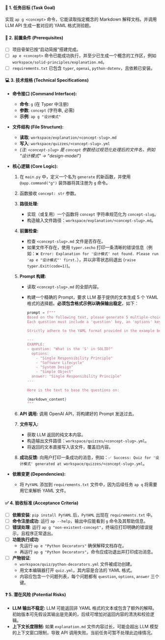 #### 🎯 **1. 任务目标 (Task Goal)**

实现 `ap g <concept>` 命令，它能读取指定概念的 Markdown 解释文档，并调用 LLM API 生成一套对应的 YAML 格式测验题。

#### 📝 **2. 前置条件 (Prerequisites)**

- [ ] 项目骨架已按“启动简报”搭建完成。
- [ ] `ap e <concept>` 命令已能成功执行，并至少已生成一个概念的工作区，例如 `workspace/solid-principles/explanation.md`。
- [ ] `requirements.txt` 已包含 `typer`, `openai`, `python-dotenv`，且依赖已安装。

#### 💻 **3. 技术规格 (Technical Specifications)**

- **命令接口 (Command Interface):**
  - **命令**: `g` (在 Typer 中注册)
  - **参数**: `concept` (字符串, 必需)
  - **示例**: `ap g "设计模式"`

- **文件结构 (File Structure):**
  - **读取**: `workspace/explanation/<concept-slug>.md`
  - **写入**: `workspace/quizzes/<concept-slug>.yml`
  - *(注: `<concept-slug>` 是 `concept` 参数经过规范化处理后的文件名，例如 "设计模式" -> "design-model")*

- **核心逻辑 (Core Logic):**
    1. 在 `main.py` 中，定义一个名为 `generate` 的新函数，并使用 `@app.command("g")` 装饰器将其注册为 `g` 命令。
    2. 函数接收 `concept: str` 参数。
    3. **路径处理:**
        - 实现（或复用）一个函数将 `concept` 字符串规范化为 `concept-slug`。
        - 构造输入文件路径：`workspace/explanation/<concept-slug>.md`。
    4. **前置检查:**
        - 检查 `<concept-slug>.md` 文件是否存在。
        - 如果文件不存在，使用 `typer.secho` 打印一条清晰的错误信息（例如：`❌ Error: Explanation for '设计模式' not found. Please run 'ap e "设计模式"' first.`），并以非零状态码退出 (`raise typer.Exit(code=1)`)。
    5. **Prompt 构建:**
        - 读取 `<concept-slug>.md` 的全部内容。
        - 构建一个精确的 Prompt，要求 LLM 基于提供的文本生成 5 个 YAML 格式的选择题。**必须包含格式示例以确保输出稳定**，如下：

          ```python
          prompt = f"""
          Based on the following text, please generate 5 multiple-choice questions in YAML format.
          Each question must include a 'question' key, an 'options' key (which is a list of 4 strings), and an 'answer' key (which is the exact text of the correct option).
        
          Strictly adhere to the YAML format provided in the example below. Do not include any extra introductory text, explanations, or code block markers (like ```yaml).

          ---
          EXAMPLE:
          - question: "What is the 'S' in SOLID?"
            options:
              - "Single Responsibility Principle"
              - "Software Lifecycle"
              - "System Design"
              - "Simple Object"
            answer: "Single Responsibility Principle"
          ---
        
          Here is the text to base the questions on:
        
          {markdown_content}
          """
          ```

    6. **API 调用:** 调用 OpenAI API，将构建好的 Prompt 发送过去。
    7. **文件写入:**
        - 获取 LLM 返回的纯文本内容。
        - 构造输出文件路径：`workspace/quizzes/<concept-slug>.yml`。
        - 将返回的文本直接写入该文件，覆盖旧内容。
    8. **成功反馈:** 向用户打印一条成功的消息，例如：`✅ Success: Quiz for '设计模式' generated at workspace/quizzes/<concept-slug>.yml`。

- **依赖变更 (Dependencies):**
  - 将 `PyYAML` 添加到 `requirements.txt` 文件中，因为后续任务 `ap q` 将需要用它来解析 YAML 文件。

#### ✅ **4. 验收标准 (Acceptance Criteria)**

- [ ] **依赖安装**: `pip install PyYAML` 后，`PyYAML` 出现在 `requirements.txt` 中。
- [ ] **命令注册成功**: 运行 `ap --help`，输出中应能看到 `g` 命令及其帮助信息。
- [ ] **错误处理**: 运行 `ap g "non-existent-concept"`，终端应打印明确的错误提示，且程序正常退出。
- [ ] **功能执行成功**:
  - 先运行 `ap e "Python Decorators"` 确保解释文档存在。
  - 再运行 `ap g "Python Decorators"`，命令应成功退出并打印成功消息。
- [ ] **产物验证**:
  - `workspace/quiz/python-decorators.yml` 文件被成功创建。
  - 用文本编辑器打开 `quiz.yml`，其内容是合法的 YAML 格式。
  - 内容应包含一个问题列表，每个问题都有 `question`, `options`, `answer` 三个键。

#### ❓ **5. 潜在风险 (Potential Risks)**

- **LLM 输出不稳定:** LLM 可能返回非 YAML 格式的文本或包含了额外的解释。初始版本可先假设其输出是完美的，后续可增加对返回内容的清洗和校验逻辑。
- **上下文长度限制:** 如果 `explanation.md` 文件内容过长，可能会超出 LLM 模型的上下文窗口限制，导致 API 调用失败。当前任务可暂不处理此边缘情况。
